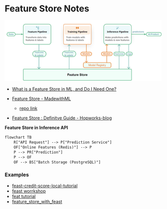 # Feature Store Notes

![diagram](images/diagram.png)

- [What is a Feature Store in ML, and Do I Need One?](https://www.qwak.com/post/what-is-a-feature-store-in-ml)

- [Feature Store - MadewithML](https://madewithml.com/courses/mlops/feature-store/#when-do-i-need-a-feature-store)
    - [repo link](https://github.com/GokuMohandas/feature-store/tree/main)

- [Feature Store : Definitve Guide - Hopworks-blog](https://mljam.com/feature-store/)


**Feature Store in Inference API**


```mermaid
flowchart TB
    R["API Request"] --> P["Prediction Service"]
    OF["Online Features (Redis)"] --> P
    P --> PR["Prediction"]
    P --> OF
    OF --> BS["Batch Storage (PostgreSQL)"]

```


### Examples

- [feast-credit-score-local-tutorial](https://github.com/feast-dev/feast-credit-score-local-tutorial)
- [feast worrkshop](https://github.com/feast-dev/feast-workshop)
- [feat tutorial](https://github.com/iamirmasoud/feast-tutorial/tree/masterl)
- [feature_store_with_feast](https://github.com/GokuMohandas/feature-store/blob/main/feature_store.ipynb)